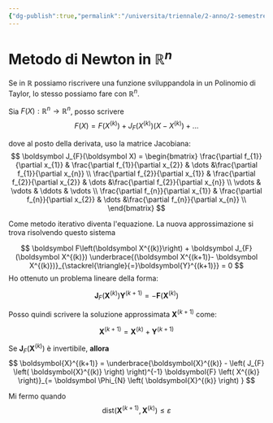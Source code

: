 ```yaml
---
{"dg-publish":true,"permalink":"/universita/triennale/2-anno/2-semestre/analisi-numerica/appunti/03-4-metodo-di-newton-in-n-dimensioni/"}
---
```



# Metodo di Newton in $\mathbb{R}^n$

Se in $\mathbb{R}$ possiamo riscrivere una funzione sviluppandola in un Polinomio di Taylor, lo stesso possiamo fare con $\mathbb{R}^{n}$.

Sia $F(X): \mathbb{R}^{n} \to \mathbb{R}^{n}$, posso scrivere
$$
F(X) = F(X^{(k)}) + J_{F}(X^{(k)})(X-X^{(k)}) + ...
$$

dove al posto della derivata, uso la matrice Jacobiana:
$$
\boldsymbol J_{F}(\boldsymbol X) = 
\begin{bmatrix} 
\frac{\partial f_{1}}{\partial x_{1}} & \frac{\partial f_{1}}{\partial x_{2}} & \dots &\frac{\partial f_{1}}{\partial x_{n}}  \\ 
\frac{\partial f_{2}}{\partial x_{1}} & \frac{\partial f_{2}}{\partial x_{2}} & \dots &\frac{\partial f_{2}}{\partial x_{n}}  \\ 
\vdots & \vdots & \ddots & \vdots \\
\frac{\partial f_{n}}{\partial x_{1}} & \frac{\partial f_{n}}{\partial x_{2}} & \dots &\frac{\partial f_{n}}{\partial x_{n}}  \\ 
\end{bmatrix}
$$

Come metodo iterativo diventa l'equazione. La nuova approssimazione si trova risolvendo questo sistema

$$
\boldsymbol F\left(\boldsymbol X^{(k)}\right) + \boldsymbol J_{F}(\boldsymbol X^{(k)}) \underbrace{(\boldsymbol X^{(k+1)}- \boldsymbol X^{(k)})}_{\stackrel{\triangle}{=}\boldsymbol{Y}^{(k+1)}} = 0
$$
Ho ottenuto un problema lineare della forma:

$$
\boldsymbol{J}_{F} (\boldsymbol{X}^{(k)}) \boldsymbol{Y}^{(k+1)} = - \boldsymbol{F}(\boldsymbol{X}^{(k)})
$$

Posso quindi scrivere la soluzione approssimata $\boldsymbol{X}^{(k+1)}$ come:

$$
\boldsymbol{X}^{(k+1)} = \boldsymbol{X}^{(k)}  + \boldsymbol{Y}^{(k+1)}
$$

Se $\boldsymbol{J}_{F}(\boldsymbol{X}^{(k)})$ è invertibile, **allora** 
$$
\boldsymbol{X}^{(k+1)} = \underbrace{\boldsymbol{X}^{(k)} - \left( J_{F} \left( \boldsymbol{X}^{(k)} \right) \right)^{-1} \boldsymbol{F} \left( X^{(k)} \right)}_{= \boldsymbol \Phi_{N} \left( \boldsymbol{X}^{(k)} \right) }
$$

Mi fermo quando 
$$
\mathrm{dist}\left( \boldsymbol{X}^{(k+1)}, \boldsymbol{X}^{(k)} \right) \le \varepsilon
$$
